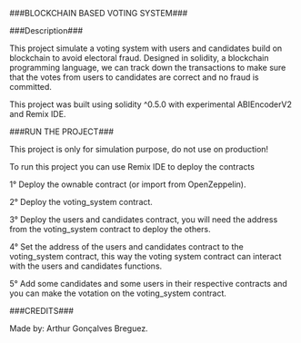 ###BLOCKCHAIN BASED VOTING SYSTEM###

###Description###

This project simulate a voting system with users and candidates build on blockchain to avoid electoral fraud. Designed in solidity, a blockchain programming
language, we can track down the transactions to make sure that the votes from users to candidates are correct and no fraud is committed.

This project was built using solidity ^0.5.0 with experimental ABIEncoderV2 and Remix IDE.

###RUN THE PROJECT###

This project is only for simulation purpose, do not use on production!

To run this project you can use Remix IDE to deploy the contracts

1° Deploy the ownable contract (or import from OpenZeppelin).

2° Deploy the voting_system contract.

3° Deploy the users and candidates contract, you will need the address from the voting_system contract to deploy the others.

4° Set the address of the users and candidates contract to the voting_system contract, this way the voting system contract can interact with the users and candidates functions.

5° Add some candidates and some users in their respective contracts and you can make the votation on the voting_system contract.

###CREDITS###

Made by: Arthur Gonçalves Breguez.
